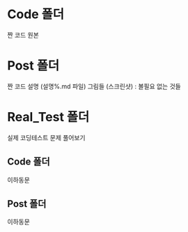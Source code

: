 # Code 폴더
짠 코드 원본

# Post 폴더
짠 코드 설명 (설명%.md 파일)
그림들 (스크린샷) : 볼필요 없는 것들

# Real_Test 폴더
실제 코딩테스트 문제 풀어보기
## Code 폴더
이하동문
## Post 폴더
이하동문